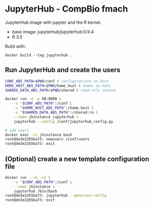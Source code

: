 # JupyterHub - CompBio fmach

JupyterHub image with jupyter and the R kernel.

- base image: jupyterhub/jupyterhub:0.9.4
- R 3.5

Build with:
    
`docker build --tag jupyterhub .`


## Run JupyterHub and create the users

```bash
CONF_ABS_PATH=$PWD/conf # configurations on host
HOME_HOST_ABS_PATH=$PWD/home_host # homes on host
SHARED_DATA_ABS_PATH=$PWD/shared # read-only shared

docker run -d -p 80:8000 \
    -v "$CONF_ABS_PATH":/conf \
    -v "$HOME_HOST_ABS_PATH":/home_host \
    -v "$SHARED_DATA_ABS_PATH":/shared:ro \
    --name jhinstance jupyterhub \
    jupyterhub --config /conf/jupyterhub_config.py

# add users
docker exec -it jhinstance bash
root@de3e2265ba73: newusers /conf/users
root@de3e2265ba73: exit
```

## (Optional) create a new template configuration file

```bash
docker run --rm -it \
    -v "$CONF_ABS_PATH":/conf \
    --name jhinstance \
    jupyterhub /bin/bash
root@de3e2265ba73: jupyterhub --generate-config
root@de3e2265ba73: exit
```
